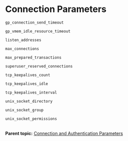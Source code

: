 # Connection Parameters 

`gp_connection_send_timeout`

`gp_vmem_idle_resource_timeout`

`listen_addresses`

`max_connections`

`max_prepared_transactions`

`superuser_reserved_connections`

`tcp_keepalives_count`

`tcp_keepalives_idle`

`tcp_keepalives_interval`

`unix_socket_directory`

`unix_socket_group`

`unix_socket_permissions`<br/></br>


**Parent topic:** [Connection and Authentication Parameters](../topics/g-connection-and-authentication-parameters.html)

